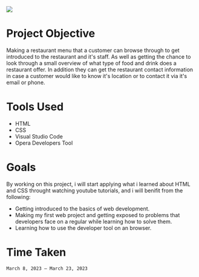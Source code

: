 <img src="https://github.com/MoeInL/Restaurant_Menu/blob/main/img/Screen%20Shot%202023-06-03%20at%201.25.47%20PM.png">

# Project Objective

Making a restaurant menu that a customer can browse through to get introduced to the restaurant and it's  staff. As well as getting the chance to look through a small overview of what type of food and drink does a restaurant offer. In addition they can get the restaurant contact information in case a customer would like to know it's location or to contact it via it's email or phone.

# Tools Used

<ul>
    <li>HTML</li>
    <li>CSS</li> 
    <li>Visual Studio Code</li> 
    <li>Opera Developers Tool</li>      
</ul>


# Goals

By working on this project, i will start applying what i learned about HTML and CSS throught watching youtube tutorials, and i will benifit from the following:
<ul>
    <li>Getting introduced to the basics of web development.</li>
    <li>Making my first web project and getting exposed to problems that developers face on a regular while learning how to solve them.</li>
    <li>Learning how to use the developer tool on an browser.</li>        
</ul>

# Time Taken

    March 8, 2023 – March 23, 2023

